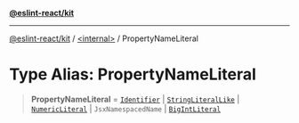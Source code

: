 [**@eslint-react/kit**](../../README.md)

***

[@eslint-react/kit](../../README.md) / [\<internal\>](../README.md) / PropertyNameLiteral

# Type Alias: PropertyNameLiteral

> **PropertyNameLiteral** = [`Identifier`](../interfaces/Identifier-1.md) \| [`StringLiteralLike`](StringLiteralLike.md) \| [`NumericLiteral`](../interfaces/NumericLiteral.md) \| `JsxNamespacedName` \| [`BigIntLiteral`](../interfaces/BigIntLiteral-1.md)
